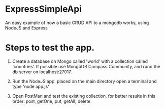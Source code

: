 # ExpressSimpleApi
An easy example of how a basic CRUD API to a mongodb works, using NodeJS and Express 

# Steps to test the app.
1. Create a database on Mongo called 'world' with a collection called 'countries'. If possible use MongoDB Compass Community, and rund the db server on localhost:27017.

2. Run the NodeJS app: placed on the main directory open a terminal and type 'node app.js'

3. Open PostMan and test the existing collection, for better results in this order: post, getOne, put, getAll, delete.
